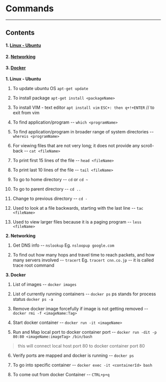 # Commands
--------------
## Contents

#### 1. [Linux - Ubuntu](#anch1)
#### 2. [Networking](#anch2)
#### 3. [Docker](#anch3)



<a name="anch1">**1. Linux - Ubuntu**</a>

1. To update ubuntu OS `apt-get update`

2. To install package `apt-get install <packageName>`

3. To install VIM - text editor
`apt install vim`
`ESC+: then q+!+ENTER` // to exit from vim

4. To find application/program -- `which <programName>`

5. To find application/program in broader range of system directories -- `whereis <programName>`

6. For viewing files that are not very long; it does not provide any scroll-back -- `cat <fileName>`

7. To print first 15 lines of the file -- `head <fileName>`

8. To print last 10 lines of the file -- `tail <fileName>`

9. To go to home directory -- `cd` or `cd ~`

10. To go to parent directory -- `cd ..`

11. Change to previous directory -- `cd -`

12. Used to look at a file backwards, starting with the last line -- `tac <fileName>`

13. Used to view larger files because it is a paging program -- `less <fileName>`



<a name="anch2"> **2. Networking**</a> 

1. Get DNS info -- `nslookup` Eg. `nsloopup google.com`

2. To find out how many hops and travel time to reach packets, and how many servers involved -- `tracert` 
Eg. `tracert cnn.co.jp` -- it is called trace root command





<a name="anch3">**3. Docker**</a>

1. List of images -- `docker images`

2. List of currently running containers -- `docker ps` ps stands for process status
`docker ps -a`

3. Remove docker image forcefully if image is not getting removed -- `docker rmi -f <imageName:Tag>`

4. Start docker container -- `docker run -it <imageName>`
       
5. Run and Map local port to docker container port -- `docker run -dit -p 80:80 <imageName:imageTag> /bin/bash` 
>this will connect local host port 80 to docker container port 80

6. Verify ports are mapped and docker is running -- `docker ps`

7. To go into specific container --    `docker exec -it <containerId> bash`

8. To come out from docker Container -- `CTRL+p+q`



